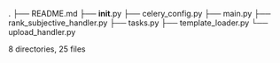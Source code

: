 .
├── README.md
├── __init__.py
├── celery_config.py
├── main.py
├── rank_subjective_handler.py
├── tasks.py
├── template_loader.py
└── upload_handler.py

8 directories, 25 files
